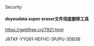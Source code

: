 Security


#### doyoudata super eraser文件彻底删除工具

https://getitfree.cn/7921.html


J8TKF-YYQ61-REFHC-3PJPU-3DB3B